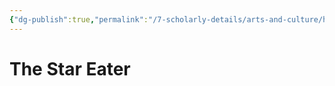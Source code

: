 ```yaml
---
{"dg-publish":true,"permalink":"/7-scholarly-details/arts-and-culture/history/historic-figures/the-star-eater/"}
---
```


# The Star Eater
